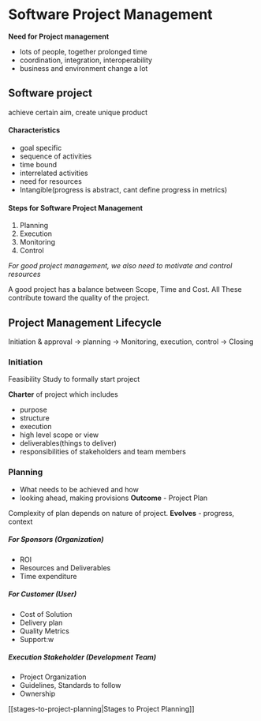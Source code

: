 # Software Project Management
**Need for Project management**
- lots of people, together prolonged time
- coordination, integration, interoperability
- business and environment change a lot

## Software project
achieve certain aim, create unique product

#### Characteristics 
- goal specific
- sequence of activities
- time bound
- interrelated activities
- need for resources
- Intangible(progress is abstract, cant define progress in metrics)
#### Steps for Software Project Management
1. Planning
2. Execution
3. Monitoring
4. Control

*For good project management, we also need to motivate and control resources*

A good project has a balance between Scope, Time and Cost. All These contribute toward the quality of the project.

## Project Management Lifecycle

Initiation & approval -> planning -> Monitoring, execution, control -> Closing

### Initiation
Feasibility Study to formally start project

**Charter** of project which includes
- purpose
- structure
- execution
- high level scope or view
- deliverables(things to deliver)
- responsibilities of stakeholders and team members


### Planning
- What needs to be achieved and how
- looking ahead, making provisions
**Outcome** - Project Plan

Complexity of plan depends on nature of project.
**Evolves** - progress, context 

##### For Sponsors (Organization)
- ROI 
- Resources and Deliverables
- Time expenditure

##### For Customer (User)
- Cost of Solution
- Delivery plan
- Quality Metrics
- Support:w

##### Execution Stakeholder (Development Team)
- Project Organization
- Guidelines, Standards to follow
- Ownership


[[stages-to-project-planning|Stages to Project Planning]]



